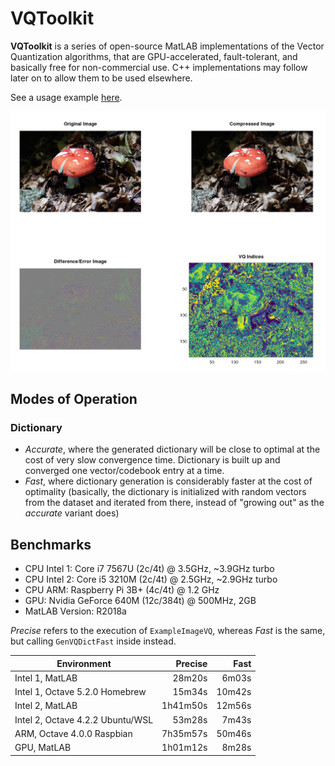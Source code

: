 # VQToolkit

**VQToolkit** is a series of open-source MatLAB implementations of the Vector Quantization algorithms, that are GPU-accelerated, fault-tolerant, and basically free for non-commercial use. C++ implementations may follow later on to allow them to be used elsewhere.

See a usage example [here](ExampleImageVQ.m).

![Diagram with Execution of ExampleImageVQ](MushroomCompressedFast.png)

## Modes of Operation

### Dictionary

- *Accurate*, where the generated dictionary will be close to optimal at the cost of very slow convergence time. Dictionary is built up and converged one vector/codebook entry at a time.
- *Fast*, where dictionary generation is considerably faster at the cost of optimality (basically, the dictionary is initialized with random vectors from the dataset and iterated from there, instead of "growing out" as the *accurate* variant does)

## Benchmarks

- CPU Intel 1: Core i7 7567U (2c/4t) @ 3.5GHz, ~3.9GHz turbo
- CPU Intel 2: Core i5 3210M (2c/4t) @ 2.5GHz, ~2.9GHz turbo
- CPU ARM: Raspberry Pi 3B+ (4c/4t) @ 1.2 GHz
- GPU: Nvidia GeForce 640M (12c/384t) @ 500MHz, 2GB
- MatLAB Version: R2018a

*Precise* refers to the execution of `ExampleImageVQ`, whereas *Fast* is the same, but calling `GenVQDictFast` inside instead.

| Environment                      | Precise  |  Fast  |
| -------------------------------- |---------:|-------:|
| Intel 1, MatLAB                  |   28m20s |  6m03s |
| Intel 1, Octave 5.2.0 Homebrew   |   15m34s | 10m42s |
| Intel 2, MatLAB                  | 1h41m50s | 12m56s |
| Intel 2, Octave 4.2.2 Ubuntu/WSL |   53m28s |  7m43s |
| ARM, Octave 4.0.0 Raspbian       | 7h35m57s | 50m46s |
| GPU, MatLAB                      | 1h01m12s |  8m28s |